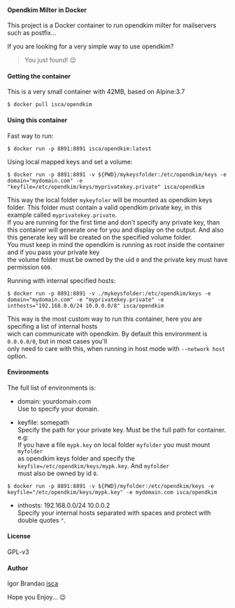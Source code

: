 #### Opendkim Milter in Docker
  
This project is a Docker container to run opendkim milter for mailservers  
such as postfix...   
  
If you are looking for a very simple way to use opendkim?  
> You just found! :wink:  
  
  
#### Getting the container  
  
This is a very small container with 42MB, based on Alpine:3.7  
  
```
$ docker pull isca/opendkim
```
  
#### Using this container  
  
Fast way to run:  
  
```
$ docker run -p 8891:8891 isca/opendkim:latest
```
  
Using local mapped keys and set a volume:  

```
$ docker run -p 8891:8891 -v ${PWD}/mykeysfolder:/etc/opendkim/keys -e domain="mydomain.com" -e "keyfile=/etc/opendkim/keys/myprivatekey.private" isca/opendkim
```
This way the local folder `mykeyfoler` will be mounted as opendkim keys folder. This folder must contain a valid opendkim private key, in this example called `myprivatekey.private`.  
If you are running for the first time and don't specify any private key, than this container will generate one for you and display on the output. And also this generate key will be created on the specified volume folder.  
You must keep in mind the opendkim is running as root inside the container and if you pass your private key  
the volume folder must be owned by the uid `0` and the private key must have permission `600`.
  
  
Running with internal specified hosts:  
  
```
$ docker run -p 8891:8891 -v ./mykeysfolder:/etc/opendkim/keys -e domain="mydomain.com" -e "myprivatekey.private" -e inthosts="192.168.0.0/24 10.0.0.0/8" isca/opendkim  
```
This way is the most custom way to run this container, here you are specifing a list of internal hosts   
wich can communicate with opendkim. By default this environment is `0.0.0.0/0`, but in most cases you'll  
only need to care with this, when running in host mode with `--network host` option.  
  
#### Environments  
  
The full list of environments is:  
  
  * domain: yourdomain.com   
  Use to specify your domain.  
    
  * keyfile: somepath   
  Specify the path for your private key. Must be the full path for container.  
  e.g:  
  If you have a file `mypk.key` on local folder `myfolder` you must mount `myfolder`  
  as opendkim keys folder and specify the `keyfile=/etc/opendkim/keys/mypk.key`. And `myfolder`  
  must also be owned by id `0`.
  ```
  $ docker run -p 8891:8891 -v ${PWD}/myfolder:/etc/opendkim/keys -e keyfile="/etc/opendkim/keys/mypk.key" -e mydomain.com isca/opendkim
  ```
    
  * inthosts: 192.168.0.0/24 10.0.0.2   
  Specify your internal hosts separated with spaces and protect with double quotes `"`.  
  
#### License  
GPL-v3  
  
#### Author  
  
Igor Brandao [isca](isca.space)  
  
Hope you Enjoy... :wink:  
  
